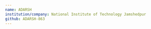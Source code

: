 ```yaml
---
name: ADARSH
institution/company: National Institute of Technology Jamshedpur
github: ADARSH-863
---
```

